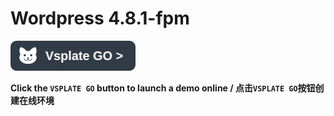 # Wordpress 4.8.1-fpm

<a href="https://www.vsplate.com/?docker-compose=https://github.com/vsplate/dcenvs/wordpress/4.8.1-fpm"><img alt="VSPLATE GO" src="https://raw.githubusercontent.com/vsplate/images/master/vsgo_btn.png" width="200px"></a>

**Click the `VSPLATE GO` button to launch a demo online / 点击`VSPLATE GO`按钮创建在线环境**